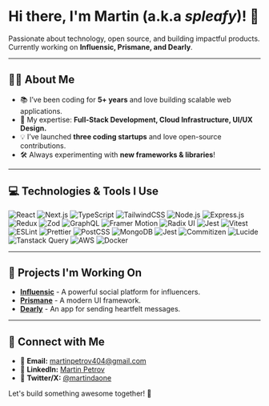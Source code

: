 # Hi there, I'm Martin (a.k.a *spleafy*)! 🌟

Passionate about technology, open source, and building impactful products. Currently working on **Influensic, Prismane, and Dearly**.

---

## 👨‍💻 About Me

- 📚 I’ve been coding for **5+ years** and love building scalable web applications.
- 🚀 My expertise: **Full-Stack Development, Cloud Infrastructure, UI/UX Design.**
- 💡 I’ve launched **three coding startups** and love open-source contributions.
- 🛠️ Always experimenting with **new frameworks & libraries**!

---

## 💻 Technologies & Tools I Use

<p>
  <img alt="React" src="https://img.shields.io/badge/-React-45b8d8?style=flat-square&logo=react&logoColor=white" />
  <img alt="Next.js" src="https://img.shields.io/badge/-Next.js-000000?style=flat-square&logo=next.js&logoColor=white" />
  <img alt="TypeScript" src="https://img.shields.io/badge/-TypeScript-007ACC?style=flat-square&logo=typescript&logoColor=white" />
  <img alt="TailwindCSS" src="https://img.shields.io/badge/-TailwindCSS-06B6D4?style=flat-square&logo=tailwindcss&logoColor=white" />
  <img alt="Node.js" src="https://img.shields.io/badge/-Node.js-43853d?style=flat-square&logo=node.js&logoColor=white" />
  <img alt="Express.js" src="https://img.shields.io/badge/-Express.js-000000?style=flat-square&logo=express&logoColor=white" />
  <img alt="Redux" src="https://img.shields.io/badge/-Redux-764ABC?style=flat-square&logo=redux&logoColor=white" />
  <img alt="Zod" src="https://img.shields.io/badge/-Zod-FF4154?style=flat-square&logo=zod&logoColor=white" />
  <img alt="GraphQL" src="https://img.shields.io/badge/-GraphQL-E10098?style=flat-square&logo=graphql&logoColor=white" />
  <img alt="Framer Motion" src="https://img.shields.io/badge/-Framer_Motion-FF5A60?style=flat-square&logo=framer&logoColor=white" />
  <img alt="Radix UI" src="https://img.shields.io/badge/-Radix_UI-6633CC?style=flat-square&logo=radix-ui&logoColor=white" />
  <img alt="Jest" src="https://img.shields.io/badge/-Jest-C21325?style=flat-square&logo=jest&logoColor=white" />
  <img alt="Vitest" src="https://img.shields.io/badge/-Vitest-6EFC03?style=flat-square&logo=vitest&logoColor=white" />
  <img alt="ESLint" src="https://img.shields.io/badge/-ESLint-4B32C3?style=flat-square&logo=eslint&logoColor=white" />
  <img alt="Prettier" src="https://img.shields.io/badge/-Prettier-F7B93E?style=flat-square&logo=prettier&logoColor=white" />
  <img alt="PostCSS" src="https://img.shields.io/badge/-PostCSS-DD3A0A?style=flat-square&logo=postcss&logoColor=white" />
  <img alt="MongoDB" src="https://img.shields.io/badge/-MongoDB-13aa52?style=flat-square&logo=mongodb&logoColor=white" />
  <img alt="Jest" src="https://img.shields.io/badge/-Jest-C21325?style=flat-square&logo=jest&logoColor=white" />
  <img alt="Commitizen" src="https://img.shields.io/badge/-Commitizen-FE2C55?style=flat-square&logo=commitizen&logoColor=white" />
  <img alt="Lucide" src="https://img.shields.io/badge/-Lucide-FDBA74?style=flat-square&logo=lucide&logoColor=white" />
  <img alt="Tanstack Query" src="https://img.shields.io/badge/-Tanstack_Query-FF4154?style=flat-square&logo=react-query&logoColor=white" />
  <img alt="AWS" src="https://img.shields.io/badge/-AWS-232F3E?style=flat-square&logo=amazon-aws&logoColor=white" />
  <img alt="Docker" src="https://img.shields.io/badge/-Docker-46a2f1?style=flat-square&logo=docker&logoColor=white" />
</p>

---

## 💪 Projects I'm Working On

- **[Influensic](https://github.com/influensicdev)** - A powerful social platform for influencers.
- **[Prismane](https://github.com/prismaneui)** - A modern UI framework.
- **[Dearly](https://github.com/dearly-app)** - An app for sending heartfelt messages.

---

## 👤 Connect with Me

- 📧 **Email:** [martinpetrov404@gmail.com](mailto:martinpetrov404@gmail.com)
- 👤 **LinkedIn:** [Martin Petrov](https://www.linkedin.com/in/martin-petrov-b9465b255/)
- 🌟 **Twitter/X:** [@martindaone](https://x.com/martindaone)

Let's build something awesome together! 🌟

